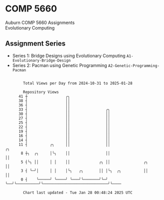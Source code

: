 # COMP 5660
Auburn COMP 5660 Assignments  
Evolutionary Computing

## Assignment Series
- Series 1: Bridge Designs using Evolutionary Computing `A1-Evolutionary-Bridge-Design`
- Series 2: Pacman using Genetic Programming `A2-Genetic-Programming-Pacman`

```

        Total Views per Day from 2024-10-31 to 2025-01-28

        Repository Views
      41 ┼                 ╭╮
      38 ┤                 ││
      36 ┤                 ││
      33 ┤                 ││                ╭╮
      30 ┤                 ││                ││
      27 ┤                 ││                ││
      25 ┤                 ││                ││
      22 ┤                 ││                ││
      19 ┤                 ││                ││
      16 ┤                 ││                ││
      14 ┤                 ││                ││
      11 ┤          ╭╮     ││                ││                                              ╭╮
       8 ┼╮  ╭╮     │╰╮    ││                ││                                              ││
       5 ┤╰╮ ││     │ │    ││             ╭╮ ││               ╭╮                             ││
       3 ┤ ╰─╯│     │ │    │╰╮   ╭╮       ││ │╰╮  ╭╮          ││                             ││
       0 ┤    ╰─────╯ ╰────╯ ╰───╯╰───────╯╰─╯ ╰──╯╰──────────╯╰─────────────────────────────╯╰────

        Chart last updated - Tue Jan 28 00:48:24 2025 UTC
        
```
